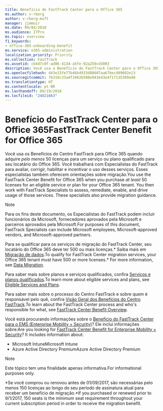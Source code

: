 ```yaml
---
title: Benefício do FastTrack Center para o Office 365
ms.author: v-rberg
author: v-rberg-msft
manager: jimmuir
ms.date: 09/04/2018
ms.audience: ITPro
ms.topic: overview
f1_keywords:
- office-365-onboarding-benefit
ms.service: o365-administration
localization_priority: Priority
ms.collection: FastTrack
ms.assetid: cb4d7c0f-ad86-4134-a5fe-92a250cd3003
description: Você usa o Benefício do FastTrack Center para o Office 365 quando adquire pelo menos 50 licenças para um serviço ou plano qualificado para seu locatário do Office 365. Você trabalhará com Especialistas do FastTrack para avaliar, corrigir, habilitar e incentivar o uso desses serviços. Esses especialistas também oferecem orientações sobre migração.
ms.openlocfilehash: 443e15fe77b46b4933d88607aa67bec489602e13
ms.sourcegitcommit: 7b319c33a4f1062b508e941643e4f1f135309a98
ms.translationtype: HT
ms.contentlocale: pt-BR
ms.lasthandoff: 09/19/2018
ms.locfileid: "24021663"
---
```

# <a name="fasttrack-center-benefit-for-office-365"></a><span data-ttu-id="81372-105">Benefício do FastTrack Center para o Office 365</span><span class="sxs-lookup"><span data-stu-id="81372-105">FastTrack Center Benefit for Office 365</span></span>

<span data-ttu-id="81372-p102">Você usa os Benefícios do Centro FastTrack para Office 365 quando adquire *pelo menos* 50 licenças para um serviço ou plano qualificado para seu locatário do Office 365. Você trabalhará com Especialistas do FastTrack para avaliar, corrigir, habilitar e incentivar o uso desses serviços. Esses especialistas também oferecem orientações sobre migração.</span><span class="sxs-lookup"><span data-stu-id="81372-p102">You use the FastTrack Center Benefit for Office 365 when you purchase  *at least*  50 licenses for an eligible service or plan for your Office 365 tenant. You then work with FastTrack Specialists to assess, remediate, enable, and drive usage of those services. These specialists also provide migration guidance.</span></span> 
  
> [!NOTE]
> <span data-ttu-id="81372-109">Para os fins deste documento, os Especialistas do FastTrack podem incluir funcionários da Microsoft, fornecedores aprovados pela Microsoft e parceiros aprovados pela Microsoft.</span><span class="sxs-lookup"><span data-stu-id="81372-109">For purposes of this document, FastTrack Specialists can include Microsoft employees, Microsoft-approved vendors, and Microsoft-approved partners.</span></span> 
  
<span data-ttu-id="81372-110">Para se qualificar para os serviços de migração do FastTrack Center, seu locatário do Office 365 deve ter 500 ou mais licenças.\* Saiba mais em [Migração de dados](data-migration.md).</span><span class="sxs-lookup"><span data-stu-id="81372-110">To qualify for FastTrack Center migration services, your Office 365 tenant must have 500 or more licenses.\* For more information, see [Data Migration](data-migration.md).</span></span>
  
<span data-ttu-id="81372-111">Para saber mais sobre planos e serviços qualificados, confira [Serviços e planos qualificados](eligible-services-and-plans.md).</span><span class="sxs-lookup"><span data-stu-id="81372-111">To learn more about eligible services and plans, see [Eligible Services and Plans](eligible-services-and-plans.md).</span></span>
  
<span data-ttu-id="81372-112">Para saber mais sobre o processo do Centro FastTrack e sobre quem é responsável pelo quê, confira [Visão Geral dos Benefícios do Centro FastTrack](fasttrack-benefit-overview.md).</span><span class="sxs-lookup"><span data-stu-id="81372-112">To learn about the FastTrack Center process and who's responsible for what, see [FastTrack Center Benefit Overview](fasttrack-benefit-overview.md).</span></span>
  
<span data-ttu-id="81372-p103">Você está procurando informações sobre o [Benefício do FastTrack Center para o EMS (Enterprise Mobility + Security)](https://go.microsoft.com/fwlink/?linkid=2005312)? Ele inclui informações sobre:</span><span class="sxs-lookup"><span data-stu-id="81372-p103">Are you looking for [FastTrack Center Benefit for Enterprise Mobility + Security](https://go.microsoft.com/fwlink/?linkid=2005312)? It includes information about:</span></span>
  
- <span data-ttu-id="81372-115">Microsoft Intune</span><span class="sxs-lookup"><span data-stu-id="81372-115">Microsoft Intune</span></span>    
- <span data-ttu-id="81372-116">Azure Active Directory Premium</span><span class="sxs-lookup"><span data-stu-id="81372-116">Azure Active Directory Premium</span></span> 
    
> [!NOTE]
> <span data-ttu-id="81372-117">Este tópico tem uma finalidade apenas informativa.</span><span class="sxs-lookup"><span data-stu-id="81372-117">For informational purposes only.</span></span> 
  
<span data-ttu-id="81372-118">\*Se você comprou ou renovou antes de 01/09/2017, são necessárias pelo menos 150 licenças ao longo do seu período de assinatura atual para receber um benefício de migração.</span><span class="sxs-lookup"><span data-stu-id="81372-118">\*If you purchased or renewed prior to 9/1/2017, 150 seats is the minimum seat requirement throughout your current subscription period in order to receive the migration benefit.</span></span>
  

 